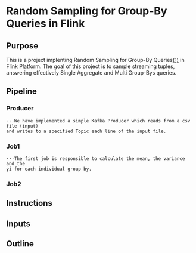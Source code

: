 # Random Sampling for Group-By Queries in Flink
 
## Purpose
This is a project implenting Random Sampling for Group-By Queries[(1)](https://arxiv.org/pdf/1909.02629.pdf) in Flink Platform.
The goal of this project is to sample streaming tuples, answering effectively Single Aggregate and Multi Group-Bys queries.


## Pipeline

### Producer
	⋅⋅⋅We have implemented a simple Kafka Producer which reads from a csv file (input) 
	and writes to a specified Topic each line of the input file.
### Job1
	⋅⋅⋅The first job is responsible to calculate the mean, the variance and the 
	γi for each individual group by.
### Job2

## Instructions 
## Inputs

## Outline

